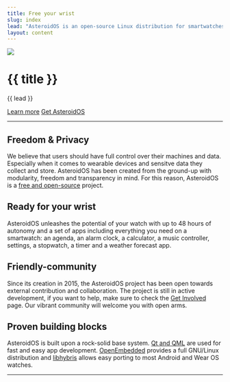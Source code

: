 ```yaml
---
title: Free your wrist
slug: index
lead: "AsteroidOS is an open-source Linux distribution for smartwatches."
layout: content
---
```


<div class="bannercontainer">
  <img src="{{assets}}/img/startpage-banner.png" class="bannerimg" />
</div>
 
<div class="index-header" id="content">
  <div class="container">
    <h1>{{ title }}</h1>
    <p>{{ lead }}</p>
    <a class="btn btn-primary" href="{{rel 'faq'}}" role="button">Learn more</a>
    <a class="btn btn-primary" href="{{rel 'watches'}}" role="button">Get AsteroidOS</a>
  </div>
</div>
<hr>
<div class="about-container">
<div class="about-row">
  <div class="about-text">
    <h2>Freedom & Privacy</h2>
    <p>We believe that users should have full control over their machines and data. Especially when it comes to wearable devices and sensitve data they collect and store. AsteroidOS has been created from the ground-up with modularity, freedom and transparency in mind. For this reason, AsteroidOS is a <a href="https://github.com/AsteroidOS/">free and open-source</a> project.</p>
  </div>
</div>
<div class="about-row">
  <div class="about-text">
    <h2>Ready for your wrist</h2>
    <p>AsteroidOS unleashes the potential of your watch with up to 48 hours of autonomy and a set of apps including everything you need on a smartwatch: an agenda, an alarm clock, a calculator, a music controller, settings, a stopwatch, a timer and a weather forecast app.</p>
  </div>
</div>
<div class="about-row">
  <div class="about-text">
    <h2>Friendly-community</h2>
    <p>Since its creation in 2015, the AsteroidOS project has been open towards external contribution and collaboration. The project is still in active development, if you want to help, make sure to check the <a href="{{rel 'community'}}">Get Involved</a> page. Our vibrant community will welcome you with open arms.</p>
  </div>
</div>
<div class="about-row">
  <div class="about-text">
    <h2>Proven building blocks</h2>
    <p>AsteroidOS is built upon a rock-solid base system. <a href="http://www.qt.io/">Qt and QML</a> are used for fast and easy app development. <a href="http://www.openembedded.org/">OpenEmbedded</a> provides a full GNU/Linux distribution and <a href="https://en.wikipedia.org/wiki/Hybris_(software)">libhybris</a> allows easy porting to most Android and Wear OS watches.</p>
  </div>
</div>
</div>
<hr>
